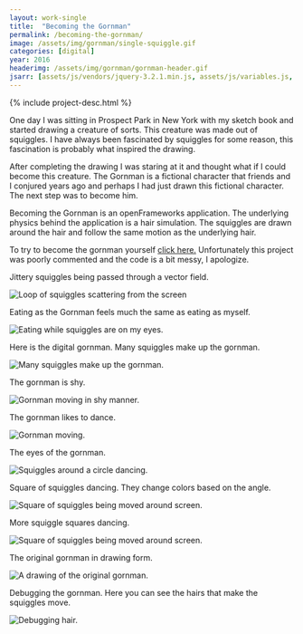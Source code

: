 ```yaml
---
layout: work-single
title:  "Becoming the Gornman"
permalink: /becoming-the-gornman/
image: /assets/img/gornman/single-squiggle.gif
categories: [digital]
year: 2016
headerimg: /assets/img/gornman/gornman-header.gif
jsarr: [assets/js/vendors/jquery-3.2.1.min.js, assets/js/variables.js, assets/js/header.js]
---
```


<div class="work-single__container work-single__no-reverse">
  {% include project-desc.html %}
  <div class='work-single__text-holder work-single__header-text'>
    <p>One day I was sitting in Prospect Park in New York with my sketch book and started drawing a creature of sorts. This creature was made out of squiggles. I have always been fascinated by squiggles for some reason, this fascination is probably what inspired the drawing.</p>
    <p>After completing the drawing I was staring at it and thought what if I could become this creature. The Gornman is a fictional character that friends and I conjured years ago and perhaps I had just drawn this fictional character. The next step was to become him.</p>
    <p>Becoming the Gornman is an openFrameworks application. The underlying physics behind the application is a hair simulation. The squiggles are drawn around the hair and follow the same motion as the underlying hair.</p>
    <p class='no-pad'> To try to become the gornman yourself <a href="http://faavi.weebly.com/" target="_blank">click here.</a> Unfortunately this project was poorly commented and the code is a bit messy, I apologize.</p>
  </div>
</div>

<div class="work-single__container">
  <div class="work-single__left" >
    <p class="work-single__footnote">Jittery squiggles being passed through a vector field.</p>
  </div>
  <div class="work-single__right" >
    <img class='float-right' src="/assets/img/gornman/squiggle-scatter.gif" alt="Loop of squiggles scattering from the screen" />
  </div>
</div>

<div class="work-single__container">
  <div class="work-single__left" >
    <p class="work-single__footnote">Eating as the Gornman feels much the same as eating as myself.</p>
  </div>
  <div class="work-single__right" >
    <img src="/assets/img/gornman/gornman-eating.gif" alt="Eating while squiggles are on my eyes." />
  </div>
</div>

<div class="work-single__container">
  <div class="work-single__left" >
    <p class="work-single__footnote">Here is the digital gornman. Many squiggles make up the gornman.</p>
  </div>
  <div class="work-single__right" >
    <img src="/assets/img/gornman/squiggle-face-gig.gif" alt="Many squiggles make up the gornman." />
  </div>
</div>

<div class="work-single__container">
  <div class="work-single__left" >
    <p class="work-single__footnote">The gornman is shy.</p>
  </div>
  <div class="work-single__right" >
    <img src="/assets/img/gornman/gornman-shy.gif" alt="Gornman moving in shy manner." />
  </div>
</div>

<div class="work-single__container">
  <div class="work-single__left" >
    <p class="work-single__footnote">The gornman likes to dance.</p>
  </div>
  <div class="work-single__right" >
    <img src="/assets/img/gornman/gornman-with-eyes.gif" alt="Gornman moving." />
  </div>
</div>

<div class="work-single__container">
  <div class="work-single__left" >
    <p class="work-single__footnote">The eyes of the gornman.</p>
  </div>
  <div class="work-single__right" >
    <img src="/assets/img/gornman/squigEyes.gif" alt="Squiggles around a circle dancing." />
  </div>
</div>

<div class="work-single__container">
  <div class="work-single__left" >
    <p class="work-single__footnote">Square of squiggles dancing. They change colors based on the angle.</p>
  </div>
  <div class="work-single__right" >
    <img src="/assets/img/gornman/squiggle-square1.gif" alt="Square of squiggles being moved around screen." />
  </div>
</div>

<div class="work-single__container">
  <div class="work-single__left" >
    <p class="work-single__footnote">More squiggle squares dancing.</p>
  </div>
  <div class="work-single__right" >
    <img src="/assets/img/gornman/squiggle-square2.gif" alt="Square of squiggles being moved around screen." />
  </div>
</div>

<div class="work-single__container">
  <div class="work-single__left" >
    <p class="work-single__footnote">The original gornman in drawing form.</p>
  </div>
  <div class="work-single__right" >
    <img src="/assets/img/gornman/gornman-drawing.jpg" alt="A drawing of the original gornman." />
  </div>
</div>

<div class="work-single__container no-pad">
  <div class="work-single__left" >
    <p class="work-single__footnote">Debugging the gornman. Here you can see the hairs that make the squiggles move.</p>
  </div>
  <div class="work-single__right" >
    <img src="/assets/img/gornman/debugging.gif" alt="Debugging hair." />
  </div>
</div>
